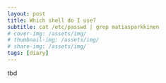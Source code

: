 ```yaml
---
layout: post
title: Which shell do I use?
subtitle: cat /etc/passwd | grep matiasparkkinen
# cover-img: /assets/img/
# thumbnail-img: /assets/img/
# share-img: /assets/img/
tags: [diary]
---
```


tbd
